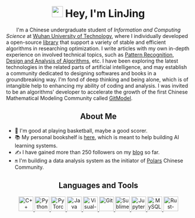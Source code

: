 <h1 align="center"> <img src="https://emojis.slackmojis.com/emojis/images/1531849430/4246/blob-sunglasses.gif?1531849430" width="30"/> Hey, I'm LinJing </h1>

&emsp;&emsp;I'm a Chinese undergraduate student of *Information and Computing Science* at [Wuhan University of Technology], where I individually developed a open-source [library] that support a variety of stable and efficient algorithms in researching optimization. I write articles with my own in-depth experience on involved technical topics, such as [Pattern Recognition], [Design and Analysis of Algorithms], etc. I have been exploring the latest technologies in the related parts of artificial intelligence, and may establish a community dedicated to designing softwares and books in a groundbreaking way. I'm fond of deep thinking and being alone, which is of intangible help to enhancing my ability of coding and analysis. I was invited to be an algorithms' developer to accelerate the growth of the first Chinese Mathematical Modeling Community called [GitModel].

<h2 align='center'><b>About Me</b></h2>
<!--
- 🌱 I'm currently learning deep learning and software engineering
-->

- 🏀 I'm good at playing basketball, maybe a good scorer.
- 📚 My personal bookshelf is [here], which is meant to help building AI learning systems.
- ✍ I have gained more than 250 followers on my [blog] so far.
- 🔛 I'm building a data analysis system as the initiator of [Polars] Chinese Community.

[Wuhan University of Technology]: https://whut.edu.cn/
[library]: https://github.com/linjing-lab/optimtool
[Polars]: https://github.com/pola-rs/polars-book-cn
[Pattern Recognition]: https://blog.csdn.net/linjing_zyq/category_11343786.html
[Design and Analysis of Algorithms]: https://blog.csdn.net/linjing_zyq/category_11280137.html
[blog]: https://blog.csdn.net/linjing_zyq
[here]: https://github.com/linjing-lab/bookshelf
[GitModel]: https://github.com/Git-Model

<h2 align='center'><b>Languages and Tools</b></h2>
<p align='center'>
    <a href='https://en.cppreference.com/w/cpp'>
        <img src='https://cdn.jsdelivr.net/npm/simple-icons@6.20.0/icons/cplusplus.svg' alt='C++' height='40'>
    </a>
    <a href='https://www.python.org/'>
        <img src="https://www.vectorlogo.zone/logos/python/python-icon.svg" alt="Python" height="40"/>
    </a>
    <a href="https://github.com/pytorch"> 
        <img src="https://www.vectorlogo.zone/logos/pytorch/pytorch-icon.svg" alt="PyTorch" height="40"/> 
    </a>
    <a href='https://www.java.com/en/'>
        <img src="https://www.vectorlogo.zone/logos/java/java-icon.svg" alt="Java" height="40"/>
    </a>
    <a href='https://code.visualstudio.com/'>
        <img src="https://www.vectorlogo.zone/logos/visualstudio_code/visualstudio_code-icon.svg" alt="Visual-Studio-Code" height="40"/> 
    </a>
    <a href='https://git-scm.com/'>
        <img src="https://www.vectorlogo.zone/logos/git-scm/git-scm-icon.svg" alt="Git" height="40"/>
    </a>
    <a href='http://www.sublimetext.com/'>
        <img src='https://cdn.jsdelivr.net/npm/simple-icons@6.20.0/icons/sublimetext.svg' alt='Sublime-Text' height='40'>
    </a>
    <a href='https://jupyter.org/'>
        <img src="https://www.vectorlogo.zone/logos/jupyter/jupyter-icon.svg" alt="Jupyter" height="40"/> 
    </a>
    <a href='https://www.mysql.com/'>
        <img src="https://www.vectorlogo.zone/logos/mysql/mysql-icon.svg" alt="MySQL" height="40"/> 
    </a>
    <a href='https://www.rust-lang.org/'>
        <img src="https://www.vectorlogo.zone/logos/rust-lang/rust-lang-icon.svg" alt="Rust-lang" height="40"/>
    </a>
</p>